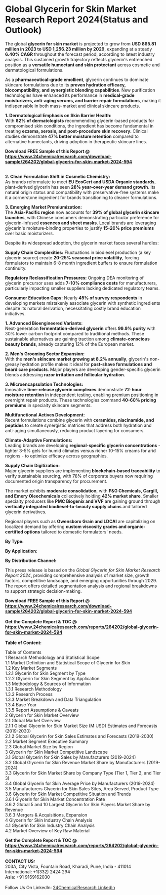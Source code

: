 <h1>Global Glycerin for Skin Market Research Report 2024(Status and Outlook)</h1><p>The global <strong>glycerin for skin market</strong> is projected to grow from <strong>USD 865.81 million in 2023 to USD 1,256.23 million by 2029</strong>, expanding at a steady <strong>6.40% CAGR</strong> throughout the forecast period, according to latest industry analysis. This sustained growth trajectory reflects glycerin's entrenched position as a <strong>versatile humectant and skin protectant</strong> across cosmetic and dermatological formulations.</p><p>As a <strong>pharmaceutical-grade emollient</strong>, glycerin continues to dominate skincare formulations due to its <strong>proven hydration efficacy, biocompatibility, and synergistic blending capabilities</strong>. New purification technologies have enhanced its performance in <strong>medical-grade moisturizers, anti-aging serums, and barrier repair formulations</strong>, making it indispensable in both mass-market and clinical skincare products.</p><p><strong>1. Dermatological Emphasis on Skin Barrier Health:</strong><br>
With <strong>62% of dermatologists</strong> recommending glycerin-based products for compromised skin conditions, the ingredient has become fundamental in treating <strong>eczema, xerosis, and post-procedure skin recovery</strong>. Clinical studies demonstrate <strong>47% better moisture retention</strong> compared to alternative humectants, driving adoption in therapeutic skincare lines.</p><div><b>Download FREE Sample of this Report @ 
            <a href="https://www.24chemicalresearch.com/download-sample/264202/global-glycerin-for-skin-market-2024-594">
            https://www.24chemicalresearch.com/download-sample/264202/global-glycerin-for-skin-market-2024-594</a></b></div><br><p><strong>2. Clean Formulation Shift in Cosmetic Chemistry:</strong><br>
As brands reformulate to meet <strong>EU EcoCert and USDA Organic standards</strong>, plant-derived glycerin has seen <strong>28% year-over-year demand growth</strong>. Its natural origin status and compatibility with preservative-free systems make it a cornerstone ingredient for brands transitioning to cleaner formulations.</p><p><strong>3. Emerging Market Premiumization:</strong><br>
The <strong>Asia-Pacific region</strong> now accounts for <strong>39% of global glycerin skincare launches</strong>, with Chinese consumers demonstrating particular preference for glycerin-infused <strong>essences and sheet masks</strong>. Local brands are leveraging glycerin's moisture-binding properties to justify <strong>15-20% price premiums</strong> over basic moisturizers.</p><p>Despite its widespread adoption, the glycerin market faces several hurdles:</p><p><strong>Supply Chain Complexities:</strong> Fluctuations in biodiesel production (a key glycerin source) create <strong>20-25% seasonal price volatility</strong>, forcing formulators to maintain 6-8 month ingredient buffers to ensure formulation continuity.</p><p><strong>Regulatory Reclassification Pressures:</strong> Ongoing DEA monitoring of glycerin precursor uses adds <strong>7-10% compliance costs</strong> for manufacturers, particularly impacting smaller suppliers lacking dedicated regulatory teams.</p><p><strong>Consumer Education Gaps:</strong> Nearly <strong>45% of survey respondents</strong> in developing markets mistakenly associate glycerin with synthetic ingredients despite its natural derivation, necessitating costly brand education initiatives.</p><p><strong>1. Advanced Bioengineered Variants:</strong><br>
Next-generation <strong>fermentation-derived glycerin</strong> offers <strong>99.9% purity</strong> with 30% lower carbon footprint compared to traditional methods. These sustainable alternatives are gaining traction among <strong>climate-conscious beauty brands</strong>, already capturing 12% of the European market.</p><p><strong>2. Men's Grooming Sector Expansion:</strong><br>
With the <strong>men's skincare market growing at 8.2% annually</strong>, glycerin's non-greasy hydration profile makes it ideal for <strong>post-shave formulations and beard care products</strong>. Major players are developing gender-specific glycerin blends addressing <strong>razor irritation and follicular hydration</strong>.</p><p><strong>3. Microencapsulation Technologies:</strong><br>
Innovative <strong>time-release glycerin complexes</strong> demonstrate <strong>72-hour moisture retention</strong> in independent testing, enabling premium positioning in overnight repair products. These technologies command <strong>40-60% pricing premiums</strong> in specialty skincare segments.</p><p><strong>Multifunctional Actives Development:</strong><br>
	Recent formulations combine glycerin with <strong>ceramides, niacinamide, and peptides</strong> to create synergistic matrices that address both hydration and anti-aging simultaneously, reducing product layering for consumers.</p><p><strong>Climate-Adaptive Formulations:</strong><br>
	Leading brands are developing <strong>regional-specific glycerin concentrations</strong> - lighter 3-5% gels for humid climates versus richer 10-15% creams for arid regions - to optimize efficacy across geographies.</p><p><strong>Supply Chain Digitization:</strong><br>
	Major glycerin suppliers are implementing <strong>blockchain-based traceability</strong> to verify sustainable sourcing, with 78% of corporate buyers now requiring documented origin transparency for procurement.</p><p>The market exhibits <strong>moderate consolidation</strong>, with <strong>P&amp;G Chemicals, Cargill, and Emery Oleochemicals</strong> collectively holding <strong>42% market share</strong>. Smaller specialty producers like <strong>PMC Biogenix and VVF</strong> are gaining ground through <strong>vertically integrated biodiesel-to-beauty supply chains</strong> and tailored glycerin derivatives.</p><p>Regional players such as <strong>Owensboro Grain and LDCAI</strong> are capitalizing on localized demand by offering <strong>custom viscosity grades and organic-certified options</strong> tailored to domestic formulators' needs.</p><p><strong>By Type:</strong></p><p><strong>By Application:</strong></p><p><strong>By Distribution Channel:</strong></p><p>This press release is based on the <em>Global Glycerin for Skin Market Research Report 2024</em>, providing comprehensive analysis of market size, growth factors, competitive landscape, and emerging opportunities through 2029. The report offers detailed segmentation analysis and regional breakdowns to support strategic decision-making.</p><div><b>Download FREE Sample of this Report @ 
            <a href="https://www.24chemicalresearch.com/download-sample/264202/global-glycerin-for-skin-market-2024-594">
            https://www.24chemicalresearch.com/download-sample/264202/global-glycerin-for-skin-market-2024-594</a></b></div><br><div><b>Get the Complete Report & TOC @ 
            <a href="https://www.24chemicalresearch.com/reports/264202/global-glycerin-for-skin-market-2024-594">
            https://www.24chemicalresearch.com/reports/264202/global-glycerin-for-skin-market-2024-594</a></b></div><br>
            <b>Table of Content:</b><p>Table of Contents<br />
1 Research Methodology and Statistical Scope<br />
1.1 Market Definition and Statistical Scope of Glycerin for Skin<br />
1.2 Key Market Segments<br />
1.2.1 Glycerin for Skin Segment by Type<br />
1.2.2 Glycerin for Skin Segment by Application<br />
1.3 Methodology & Sources of Information<br />
1.3.1 Research Methodology<br />
1.3.2 Research Process<br />
1.3.3 Market Breakdown and Data Triangulation<br />
1.3.4 Base Year<br />
1.3.5 Report Assumptions & Caveats<br />
2 Glycerin for Skin Market Overview<br />
2.1 Global Market Overview<br />
2.1.1 Global Glycerin for Skin Market Size (M USD) Estimates and Forecasts (2019-2030)<br />
2.1.2 Global Glycerin for Skin Sales Estimates and Forecasts (2019-2030)<br />
2.2 Market Segment Executive Summary<br />
2.3 Global Market Size by Region<br />
3 Glycerin for Skin Market Competitive Landscape<br />
3.1 Global Glycerin for Skin Sales by Manufacturers (2019-2024)<br />
3.2 Global Glycerin for Skin Revenue Market Share by Manufacturers (2019-2024)<br />
3.3 Glycerin for Skin Market Share by Company Type (Tier 1, Tier 2, and Tier 3)<br />
3.4 Global Glycerin for Skin Average Price by Manufacturers (2019-2024)<br />
3.5 Manufacturers Glycerin for Skin Sales Sites, Area Served, Product Type<br />
3.6 Glycerin for Skin Market Competitive Situation and Trends<br />
3.6.1 Glycerin for Skin Market Concentration Rate<br />
3.6.2 Global 5 and 10 Largest Glycerin for Skin Players Market Share by Revenue<br />
3.6.3 Mergers & Acquisitions, Expansion<br />
4 Glycerin for Skin Industry Chain Analysis<br />
4.1 Glycerin for Skin Industry Chain Analysis<br />
4.2 Market Overview of Key Raw Material</p><div><b>Get the Complete Report & TOC @ 
            <a href="https://www.24chemicalresearch.com/reports/264202/global-glycerin-for-skin-market-2024-594">
            https://www.24chemicalresearch.com/reports/264202/global-glycerin-for-skin-market-2024-594</a></b></div><br><b>CONTACT US:</b><br>
            203A, City Vista, Fountain Road, Kharadi, Pune, India - 411014<br>
            International: +1(332) 2424 294<br>
            Asia: +91 9169162030 <br><br>
            Follow Us On LinkedIn: <a href="https://www.linkedin.com/company/24chemicalresearch/">24ChemicalResearch LinkedIn</a>